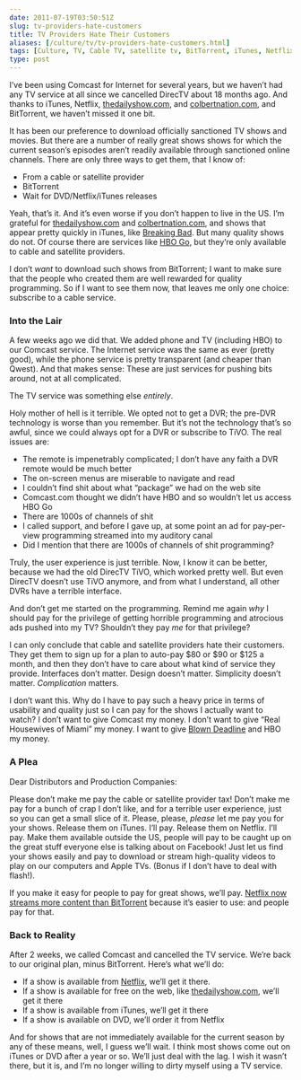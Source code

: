 ```yaml
--- 
date: 2011-07-19T03:50:51Z
slug: tv-providers-hate-customers
title: TV Providers Hate Their Customers
aliases: [/culture/tv/tv-providers-hate-customers.html]
tags: [Culture, TV, Cable TV, satellite tv, BitTorrent, iTunes, Netflix, HBO]
type: post
---
```


I’ve been using Comcast for Internet for several years, but we haven’t had any
TV service at all since we cancelled DirecTV about 18 months ago. And thanks to
iTunes, Netflix, [thedailyshow.com], and [colbertnation.com], and BitTorrent, we
haven’t missed it one bit.

It has been our preference to download officially sanctioned TV shows and
movies. But there are a number of really great shows shows for which the current
season’s episodes aren’t readily available through sanctioned online channels.
There are only three ways to get them, that I know of:

-   From a cable or satellite provider
-   BitTorrent
-   Wait for DVD/Netflix/iTunes releases

Yeah, that’s it. And it’s even worse if you don’t happen to live in the US. I’m
grateful for [thedailyshow.com] and [colbertnation.com], and shows that appear
pretty quickly in iTunes, like [Breaking Bad]. But many quality shows do not. Of
course there are services like [HBO Go], but they’re only available to cable and
satellite providers.

I don’t *want* to download such shows from BitTorrent; I want to make sure that
the people who created them are well rewarded for quality programming. So if I
want to see them now, that leaves me only one choice: subscribe to a cable
service.

### Into the Lair

A few weeks ago we did that. We added phone and TV (including HBO) to our
Comcast service. The Internet service was the same as ever (pretty good), while
the phone service is pretty transparent (and cheaper than Qwest). And that makes
sense: These are just services for pushing bits around, not at all complicated.

The TV service was something else *entirely*.

Holy mother of hell is it terrible. We opted not to get a DVR; the pre-DVR
technology is worse than you remember. But it’s not the technology that’s so
awful, since we could always opt for a DVR or subscribe to TiVO. The real issues
are:

-   The remote is impenetrably complicated; I don’t have any faith a DVR remote
    would be much better
-   The on-screen menus are miserable to navigate and read
-   I couldn’t find shit about what “package” we had on the web site
-   Comcast.com thought we didn’t have HBO and so wouldn’t let us access HBO Go
-   There are 1000s of channels of shit
-   I called support, and before I gave up, at some point an ad for pay-per-view
    programming streamed into my auditory canal
-   Did I mention that there are 1000s of channels of shit programming?

Truly, the user experience is just terrible. Now, I know it can be better,
because we had the old DirecTV TiVO, which worked pretty well. But even DirecTV
doesn’t use TiVO anymore, and from what I understand, all other DVRs have a
terrible interface.

And don’t get me started on the programming. Remind me again *why* I should pay
for the privilege of getting horrible programming and atrocious ads pushed into
my TV? Shouldn’t they pay *me* for that privilege?

I can only conclude that cable and satellite providers hate their customers.
They get them to sign up for a plan to auto-pay $80 or $90 or $125 a month, and
then they don’t have to care about what kind of service they provide. Interfaces
don’t matter. Design doesn’t matter. Simplicity doesn’t matter. *Complication*
matters.

I don’t want this. Why do I have to pay such a heavy price in terms of usability
and quality just so I can pay for the shows I actually want to watch? I don’t
want to give Comcast my money. I don’t want to give “Real Housewives of Miami”
my money. I want to give [Blown Deadline] and HBO my money.

### A Plea

Dear Distributors and Production Companies:

Please don’t make me pay the cable or satellite provider tax! Don’t make me pay
for a bunch of crap I don’t like, and for a terrible user experience, just so
you can get a small slice of it. Please, please, *please* let me pay you for
your shows. Release them on iTunes. I’ll pay. Release them on Netflix. I’ll pay.
Make them available outside the US, people will pay to be caught up on the great
stuff everyone else is talking about on Facebook! Just let us find your shows
easily and pay to download or stream high-quality videos to play on our
computers and Apple TVs. (Bonus if I don’t have to deal with flash!).

If you make it easy for people to pay for great shows, we’ll pay. [Netflix now
streams more content than BitTorrent] because it’s easier to use: and people pay
for that.

### Back to Reality

After 2 weeks, we called Comcast and cancelled the TV service. We’re back to our
original plan, minus BitTorrent. Here’s what we’ll do:

-   If a show is available from [Netflix], we’ll get it there.
-   If a show is available for free on the web, like [thedailyshow.com], we’ll
    get it there
-   If a show is available from iTunes, we’ll get it there
-   If a show is available on DVD, we’ll order it from Netflix

And for shows that are not immediately available for the current season by any
of these means, well, I guess we’ll wait. I think most shows come out on iTunes
or DVD after a year or so. We’ll just deal with the lag. I wish it wasn’t there,
but it is, and I’m no longer willing to dirty myself using a TV service.

  [thedailyshow.com]: http://www.thedailyshow.com/
  [colbertnation.com]: http:://www.colbertnation.com/
  [Breaking Bad]: http://itunes.apple.com/us/tv-season/breaking-bad-season-4/id447104333
  [HBO Go]: http://www.hbogo.com/
  [Blown Deadline]: http://www.imdb.com/company/co0019588/
  [Netflix now streams more content than BitTorrent]: http://gigaom.com/video/netflix-ceo-beating-bittorrent/
  [Netflix]: http://www.netflix.com/
